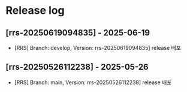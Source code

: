 # Release log

## [rrs-20250619094835] - 2025-06-19
- [RRS] Branch: develop, Version: rrs-20250619094835] release 배포


## [rrs-20250526112238] - 2025-05-26
- [RRS] Branch: main, Version: rrs-20250526112238] release 배포

